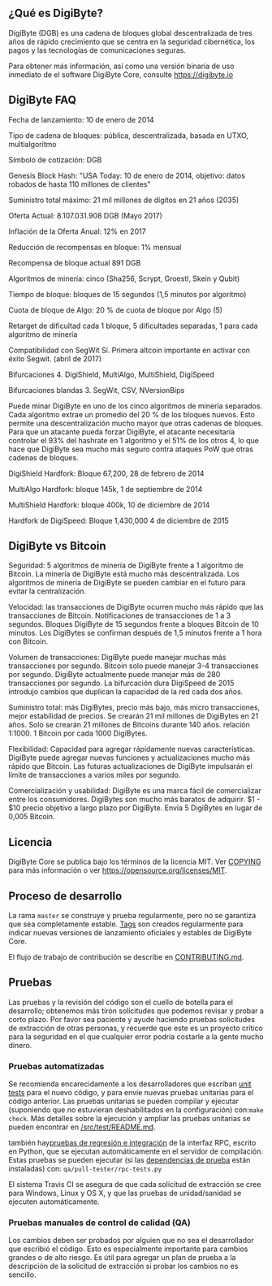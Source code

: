 ¿Qué es DigiByte? 
----------------

DigiByte (DGB) es una cadena de bloques global descentralizada de tres años de rápido crecimiento que se centra en la seguridad cibernética, los pagos y las tecnologías de comunicaciones seguras.

Para obtener más información, así como una versión binaria de uso inmediato de
el software DigiByte Core, consulte  https://digibyte.io

DigiByte FAQ
-------------
Fecha de lanzamiento: 10 de enero de 2014

Tipo de cadena de bloques: pública, descentralizada, basada en UTXO, multialgoritmo

Símbolo de cotización: DGB

Genesis Block Hash: "USA Today: 10 de enero de 2014, objetivo: datos robados de hasta 110 millones de clientes"

Suministro total máximo: 21 mil millones de dígitos en 21 años (2035)

Oferta Actual: 8.107.031.908 DGB (Mayo 2017)

Inflación de la Oferta Anual: 12% en 2017

Reducción de recompensas en bloque: 1% mensual

Recompensa de bloque actual 891 DGB

Algoritmos de minería: cinco (Sha256, Scrypt, Groestl, Skein y Qubit)

Tiempo de bloque: bloques de 15 segundos (1,5 minutos por algoritmo)

Cuota de bloque de Algo: 20 % de cuota de bloque por Algo (5)

Retarget de dificultad cada 1 bloque, 5 dificultades separadas, 1 para cada algoritmo de minería

Compatibilidad con SegWit Sí. Primera altcoin importante en activar con éxito Segwit. (abril de 2017)

Bifurcaciones 4. DigiShield, MultiAlgo, MultiShield, DigiSpeed

Bifurcaciones blandas 3. SegWit, CSV, NVersionBips

Puede minar DigiByte en uno de los cinco algoritmos de minería separados. Cada algoritmo extrae un promedio del 20 % de los bloques nuevos. Esto permite una descentralización mucho mayor que otras cadenas de bloques. Para que un atacante pueda forzar DigiByte, el atacante necesitaría controlar el 93% del hashrate en 1 algoritmo y el 51% de los otros 4, lo que hace que DigiByte sea mucho más seguro contra ataques PoW que otras cadenas de bloques.

DigiShield Hardfork: Bloque 67,200, 28 de febrero de 2014

MultiAlgo Hardfork: bloque 145k, 1 de septiembre de 2014

MultiShield Hardfork: bloque 400k, 10 de diciembre de 2014

Hardfork de DigiSpeed: Bloque 1,430,000 4 de diciembre de 2015 

DigiByte vs Bitcoin
-------------------

Seguridad: 5 algoritmos de minería de DigiByte frente a 1 algoritmo de Bitcoin.
La minería de DigiByte está mucho más descentralizada.
Los algoritmos de minería de DigiByte se pueden cambiar en el futuro para evitar la centralización.

Velocidad: las transacciones de DigiByte ocurren mucho más rápido que las transacciones de Bitcoin.
Notificaciones de transacciones de 1 a 3 segundos.
Bloques DigiByte de 15 segundos frente a bloques Bitcoin de 10 minutos.
Los DigiBytes se confirman después de 1,5 minutos frente a 1 hora con Bitcoin.

Volumen de transacciones: DigiByte puede manejar muchas más transacciones por segundo.
Bitcoin solo puede manejar 3-4 transacciones por segundo.
DigiByte actualmente puede manejar más de 280 transacciones por segundo.
La bifurcación dura DigiSpeed ​​de 2015 introdujo cambios que duplican la capacidad de la red cada dos años.

Suministro total: más DigiBytes, precio más bajo, más micro transacciones, mejor estabilidad de precios.
Se crearán 21 mil millones de DigiBytes en 21 años.
Solo se crearán 21 millones de Bitcoins durante 140 años.
relación 1:1000. 1 Bitcoin por cada 1000 DigiBytes.

Flexibilidad: Capacidad para agregar rápidamente nuevas características.
DigiByte puede agregar nuevas funciones y actualizaciones mucho más rápido que Bitcoin.
Las futuras actualizaciones de DigiByte impulsarán el límite de transacciones a varios miles por segundo.

Comercialización y usabilidad: DigiByte es una marca fácil de comercializar entre los consumidores.
DigiBytes son mucho más baratos de adquirir.
$1 - $10 precio objetivo a largo plazo por DigiByte.
Envía 5 DigiBytes en lugar de 0,005 Bitcoin.


Licencia
-------

DigiByte Core se publica bajo los términos de la licencia MIT. Ver [COPYING](COPYING) para más
información o ver  https://opensource.org/licenses/MIT.

Proceso de desarrollo
-------------------

La rama `master` se construye y prueba regularmente, pero no se garantiza que sea
completamente estable. [Tags](https://github.com/digibyte/digibyte/tags) son creados
regularmente para indicar nuevas versiones de lanzamiento oficiales y estables de DigiByte Core.

El flujo de trabajo de contribución se describe en [CONTRIBUTING.md](CONTRIBUTING.md).


Pruebas
-------

Las pruebas y la revisión del código son el cuello de botella para el desarrollo; obtenemos más tirón
solicitudes que podemos revisar y probar a corto plazo. Por favor sea paciente y ayude haciendo pruebas
solicitudes de extracción de otras personas, y recuerde que este es un proyecto crítico para la seguridad en el que cualquier error podría costarle a la gente
mucho dinero.

### Pruebas automatizadas

Se recomienda encarecidamente a los desarrolladores que escriban [unit tests](src/test/README.md) para el nuevo código, y para
envíe nuevas pruebas unitarias para el código anterior. Las pruebas unitarias se pueden compilar y ejecutar
(suponiendo que no estuvieran deshabilitados en la configuración) con:`make check`. Más detalles sobre la ejecución
y ampliar las pruebas unitarias se pueden encontrar en [/src/test/README.md](/src/test/README.md).

también hay[pruebas de regresión e integración](/qa) de la interfaz RPC, escrito
en Python, que se ejecutan automáticamente en el servidor de compilación.
Estas pruebas se pueden ejecutar (si las [dependencias de prueba](/qa) están instaladas) con: `qa/pull-tester/rpc-tests.py`

El sistema Travis CI se asegura de que cada solicitud de extracción se cree para Windows, Linux y OS X, y que las pruebas de unidad/sanidad se ejecuten automáticamente.

### Pruebas manuales de control de calidad (QA)

Los cambios deben ser probados por alguien que no sea el desarrollador que escribió el
código. Esto es especialmente importante para cambios grandes o de alto riesgo. Es útil
para agregar un plan de prueba a la descripción de la solicitud de extracción si probar los cambios no
es sencillo.

